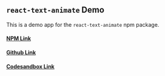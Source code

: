 ## `react-text-animate` Demo

This is a demo app for the `react-text-animate` npm package.

#### [NPM Link](https://www.npmjs.com/package/react-text-animate)

#### [Github Link](https://github.com/mwaqar29/react-text-animate/)

#### [Codesandbox Link](https://codesandbox.io/p/sandbox/react-text-animate-demo-4mrhxr)
